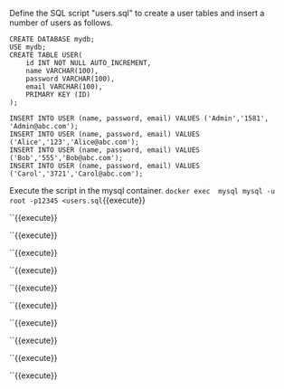 Define the SQL script "users.sql" to create a user tables and insert a number of users as follows.

```
CREATE DATABASE mydb;
USE mydb;
CREATE TABLE USER(
	id INT NOT NULL AUTO_INCREMENT,
	name VARCHAR(100),
	password VARCHAR(100),
	email VARCHAR(100),
	PRIMARY KEY (ID)
);

INSERT INTO USER (name, password, email) VALUES ('Admin','1581', 'Admin@abc.com');
INSERT INTO USER (name, password, email) VALUES ('Alice','123','Alice@abc.com');
INSERT INTO USER (name, password, email) VALUES ('Bob','555','Bob@abc.com');
INSERT INTO USER (name, password, email) VALUES ('Carol','3721','Carol@abc.com');
```

Execute the script in the mysql container.
`docker exec  mysql mysql -u root -p12345 <users.sql`{{execute}}

``{{execute}}

``{{execute}}

``{{execute}}

``{{execute}}

``{{execute}}

``{{execute}}

``{{execute}}

``{{execute}}

``{{execute}}

``{{execute}}